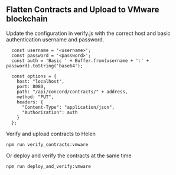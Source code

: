 <!-- Copyright 2019 VMware, all rights reserved. -->
<!-- This software is released under MIT license. -->
<!-- The full license information can be found in LICENSE in the root directory of this project. -->

## Flatten Contracts and Upload to VMware blockchain

Update the configuration in verify.js with the correct host and basic authentication username and password.

```
  const username = '<username>';
  const password = '<password>';
  const auth = 'Basic ' + Buffer.from(username + ':' + password).toString('base64');

  const options = {
    host: "localhost",
    port: 8080,
    path: "/api/concord/contracts/" + address,
    method: "PUT",
    headers: {
      "Content-Type": "application/json",
      "Authorization": auth
    }
  };
```

Verify and upload contracts to Helen

```shell
npm run verify_contracts:vmware
```

Or deploy and verify the contracts at the same time

```shell
npm run deploy_and_verify:vmware
```
